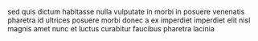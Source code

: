 sed quis dictum habitasse nulla vulputate in morbi in posuere venenatis pharetra
id ultrices posuere morbi donec a ex imperdiet imperdiet elit nisl magnis amet
nunc et luctus curabitur faucibus pharetra lacinia
